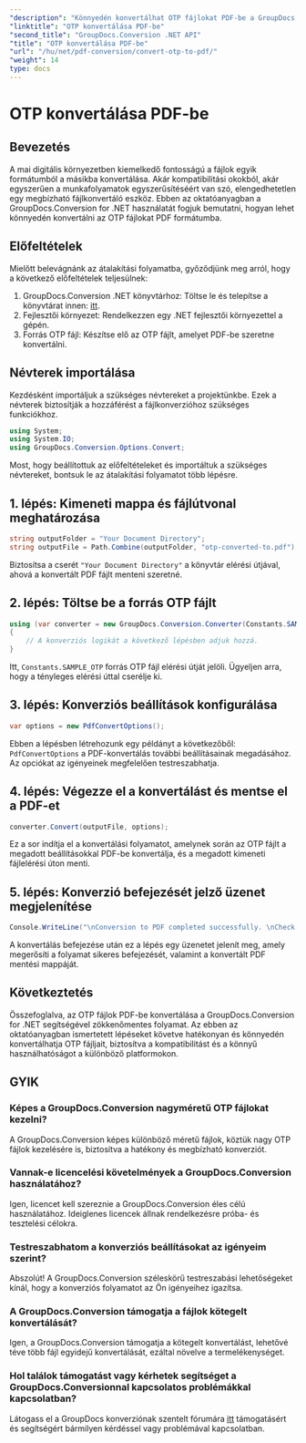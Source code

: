```yaml
---
"description": "Könnyedén konvertálhat OTP fájlokat PDF-be a GroupDocs.Conversion for .NET segítségével. Egyszerűsítse munkafolyamatát ezzel az intuitív fájlkonvertáló eszközzel."
"linktitle": "OTP konvertálása PDF-be"
"second_title": "GroupDocs.Conversion .NET API"
"title": "OTP konvertálása PDF-be"
"url": "/hu/net/pdf-conversion/convert-otp-to-pdf/"
"weight": 14
type: docs
---
```

# OTP konvertálása PDF-be

## Bevezetés
A mai digitális környezetben kiemelkedő fontosságú a fájlok egyik formátumból a másikba konvertálása. Akár kompatibilitási okokból, akár egyszerűen a munkafolyamatok egyszerűsítéséért van szó, elengedhetetlen egy megbízható fájlkonvertáló eszköz. Ebben az oktatóanyagban a GroupDocs.Conversion for .NET használatát fogjuk bemutatni, hogyan lehet könnyedén konvertálni az OTP fájlokat PDF formátumba.
## Előfeltételek
Mielőtt belevágnánk az átalakítási folyamatba, győződjünk meg arról, hogy a következő előfeltételek teljesülnek:
1. GroupDocs.Conversion .NET könyvtárhoz: Töltse le és telepítse a könyvtárat innen: [itt](https://releases.groupdocs.com/conversion/net/).
2. Fejlesztői környezet: Rendelkezzen egy .NET fejlesztői környezettel a gépén.
3. Forrás OTP fájl: Készítse elő az OTP fájlt, amelyet PDF-be szeretne konvertálni.

## Névterek importálása
Kezdésként importáljuk a szükséges névtereket a projektünkbe. Ezek a névterek biztosítják a hozzáférést a fájlkonverzióhoz szükséges funkciókhoz.

```csharp
using System;
using System.IO;
using GroupDocs.Conversion.Options.Convert;
```

Most, hogy beállítottuk az előfeltételeket és importáltuk a szükséges névtereket, bontsuk le az átalakítási folyamatot több lépésre.
## 1. lépés: Kimeneti mappa és fájlútvonal meghatározása
```csharp
string outputFolder = "Your Document Directory";
string outputFile = Path.Combine(outputFolder, "otp-converted-to.pdf");
```
Biztosítsa a cserét `"Your Document Directory"` a könyvtár elérési útjával, ahová a konvertált PDF fájlt menteni szeretné.
## 2. lépés: Töltse be a forrás OTP fájlt
```csharp
using (var converter = new GroupDocs.Conversion.Converter(Constants.SAMPLE_OTP))
{
    // A konverziós logikát a következő lépésben adjuk hozzá.
}
```
Itt, `Constants.SAMPLE_OTP` forrás OTP fájl elérési útját jelöli. Ügyeljen arra, hogy a tényleges elérési úttal cserélje ki.
## 3. lépés: Konverziós beállítások konfigurálása
```csharp
var options = new PdfConvertOptions();
```
Ebben a lépésben létrehozunk egy példányt a következőből: `PdfConvertOptions` a PDF-konvertálás további beállításainak megadásához. Az opciókat az igényeinek megfelelően testreszabhatja.
## 4. lépés: Végezze el a konvertálást és mentse el a PDF-et
```csharp
converter.Convert(outputFile, options);
```
Ez a sor indítja el a konvertálási folyamatot, amelynek során az OTP fájlt a megadott beállításokkal PDF-be konvertálja, és a megadott kimeneti fájlelérési úton menti.
## 5. lépés: Konverzió befejezését jelző üzenet megjelenítése
```csharp
Console.WriteLine("\nConversion to PDF completed successfully. \nCheck output in {0}", outputFolder);
```
A konvertálás befejezése után ez a lépés egy üzenetet jelenít meg, amely megerősíti a folyamat sikeres befejezését, valamint a konvertált PDF mentési mappáját.

## Következtetés
Összefoglalva, az OTP fájlok PDF-be konvertálása a GroupDocs.Conversion for .NET segítségével zökkenőmentes folyamat. Az ebben az oktatóanyagban ismertetett lépéseket követve hatékonyan és könnyedén konvertálhatja OTP fájljait, biztosítva a kompatibilitást és a könnyű használhatóságot a különböző platformokon.
## GYIK
### Képes a GroupDocs.Conversion nagyméretű OTP fájlokat kezelni?
A GroupDocs.Conversion képes különböző méretű fájlok, köztük nagy OTP fájlok kezelésére is, biztosítva a hatékony és megbízható konverziót.
### Vannak-e licencelési követelmények a GroupDocs.Conversion használatához?
Igen, licencet kell szereznie a GroupDocs.Conversion éles célú használatához. Ideiglenes licencek állnak rendelkezésre próba- és tesztelési célokra.
### Testreszabhatom a konverziós beállításokat az igényeim szerint?
Abszolút! A GroupDocs.Conversion széleskörű testreszabási lehetőségeket kínál, hogy a konverziós folyamatot az Ön igényeihez igazítsa.
### A GroupDocs.Conversion támogatja a fájlok kötegelt konvertálását?
Igen, a GroupDocs.Conversion támogatja a kötegelt konvertálást, lehetővé téve több fájl egyidejű konvertálását, ezáltal növelve a termelékenységet.
### Hol találok támogatást vagy kérhetek segítséget a GroupDocs.Conversionnal kapcsolatos problémákkal kapcsolatban?
Látogass el a GroupDocs konverziónak szentelt fórumára [itt](https://forum.groupdocs.com/c/conversion/11) támogatásért és segítségért bármilyen kérdéssel vagy problémával kapcsolatban.